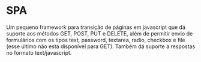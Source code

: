 # SPA
Um pequeno framework para transição de páginas em javascript que dá suporte aos métodos GET, POST, PUT e DELETE, além de permitir envio de formulários com os tipos text, password, textarea, radio, checkbox e file (esse último não está disponível para GET). Também dá suporte a respostas no formato text/javascript.
